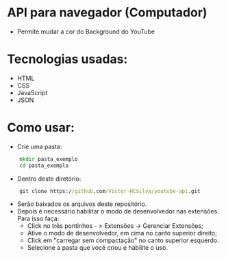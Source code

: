 # API para navegador (Computador)
- Permite mudar a cor do Background do YouTube

# Tecnologias usadas:

- HTML
- CSS
- JavaScript
- JSON

# Como usar:
- Crie uma pasta:

```cmd
    mkdir pasta_exemplo
    cd pasta_exemplo
```
- Dentro deste diretório:
```cmd
    git clone https://github.com/Victor-HCSilva/youtube-api.git
```
- Serão baixados os arquivos deste repositório.
- Depois é necessário habilitar o modo de desenvolvedor nas extensões. Para isso faça:
    - Click no três pontinhos - > Extensões -> Gerenciar Extensões;
    - Ative o modo de desenvolvedor, em cima no canto superior direito;
    - Click em "carregar sem compactação" no canto superior esquerdo. 
    - Selecione a pasta que você criou e habilite o uso.



